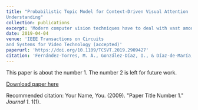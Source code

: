 ```yaml
---
title: "Probabilistic Topic Model for Context-Driven Visual Attention
Understanding"
collection: publications
excerpt: 'Modern computer vision techniques have to deal with vast amounts of visual data, which implies a computational effort that has often to be accomplished in broad and challenging scenarios. The interest in efficiently solving these image and video applications has led researchers to develop methods to expertly drive the corresponding processing to conspicuous regions that either depend on the context or are based on specific requirements. In this paper, we propose a general hierarchical probabilistic framework, independent of the application scenario, and founded on the most outstanding psychological studies about attention and eye movements which support that guidance is not based directly on the information provided by early visual processes but on a contextual representation arose from them. The approach defines the task of context-driven visual attention as a mixture of latent sub-tasks, which are in turn modeled as a combination of specific distributions associated to low-, mid-and high-level spatio-temporal features. Learning from fixations gathered from human observers, we incorporate an intermediate level between feature extraction and visual attention estimation that enables to obtain comprehensively guiding representations. Experiments show how our proposal successfully learns particularly adapted hierarchical explanations of visual attention in diverse video genres, outperforming several leading models in the literature.'
date: 2019-04-04
venue: 'IEEE Transactions on Circuits
and Systems for Video Technology (accepted)'
paperurl: 'https://doi.org/10.1109/TCSVT.2019.2909427'
citation: 'Fernández-Torres, M. Á., González-Díaz, I., & Díaz-de-María, F. (2019). Probabilistic Topic Model for Context-Driven Visual Attention Understanding. IEEE Transactions on Circuits and Systems for Video Technology.'
---
```

This paper is about the number 1. The number 2 is left for future work.

[Download paper here](http://academicpages.github.io/files/paper1.pdf)

Recommended citation: Your Name, You. (2009). "Paper Title Number 1." <i>Journal 1</i>. 1(1).
